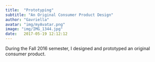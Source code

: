 ```yaml
---
title:  "Prototyping"
subtitle: "An Original Consumer Product Design"
author: "Gavriella"
avatar: "img/myAvatar.png"
image: "img/IMG_1344.jpg"
date:   2017-05-19 12:12:12
---
```

During the Fall 2016 semester, I designed and prototyped an original consumer product.